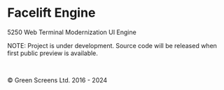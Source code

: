 # Facelift Engine
5250 Web Terminal Modernization UI Engine

NOTE: Project is under development. Source code will be released when first public preview is available.

<br>

&copy; Green Screens Ltd. 2016 - 2024
